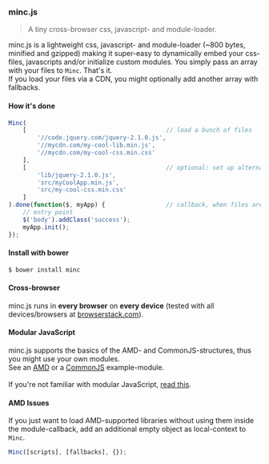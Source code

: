 ### minc.js

> A tiny cross-browser css, javascript- and module-loader.

minc.js is a lightweight css, javascript- and module-loader (~800 bytes, minified and gzipped) making it super-easy to dynamically embed your css-files, javascripts and/or initialize custom modules.
You simply pass an array with your files to `Minc`. That's it.<br>
If you load your files via a CDN, you might optionally add another array with fallbacks.<br>
 
#### How it's done
 
```javascript
Minc(
	[										// load a bunch of files
		'//code.jquery.com/jquery-2.1.0.js',
		'//mycdn.com/my-cool-lib.min.js',
		'//mycdn.com/my-cool-css.min.css'
	],
	[										// optional: set up alternatives, if the CDN is down...
		'lib/jquery-2.1.0.js',
		'src/myCoolApp.min.js',
		'src/my-cool-css.min.css'
	]
).done(function($, myApp) {					// callback, when files are loaded
	// entry point
	$('body').addClass('success');
	myApp.init();
});
```

#### Install with bower

```bash
$ bower install minc
```

#### Cross-browser

minc.js runs in **every browser** on **every device** (tested with all devices/browsers at [browserstack.com](http://www.browserstack.com/screenshots)).

#### Modular JavaScript

minc.js supports the basics of the AMD- and CommonJS-structures, thus you might use your own modules.<br>
See an [AMD](https://github.com/misantronic/minc/blob/master/examples/lib/amd-lib.js) or a [CommonJS](https://github.com/misantronic/minc/blob/master/examples/lib/commonjs-lib.js) example-module.<br>  
If you're not familiar with modular JavaScript, [read this](http://addyosmani.com/writing-modular-js/).

#### AMD Issues

If you just want to load AMD-supported libraries without using them inside the module-callback, add an additional empty object as local-context to `Minc`.

```javascript
Minc([scripts], [fallbacks], {});
```